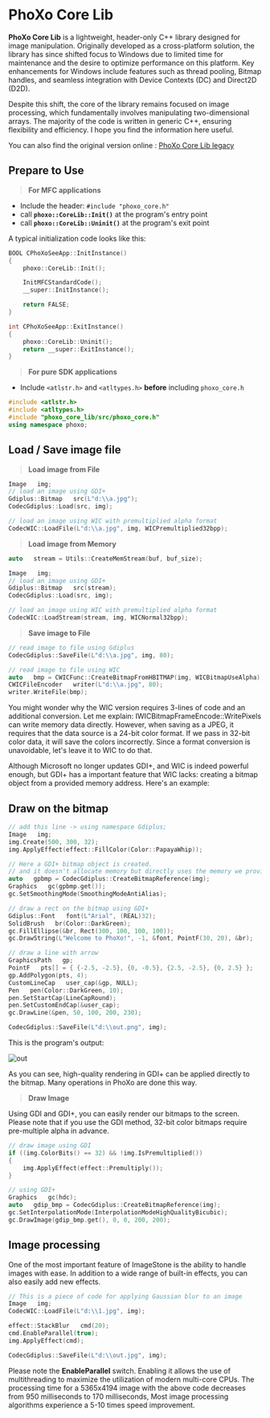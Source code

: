 
PhoXo Core Lib
===========
**PhoXo Core Lib** is a lightweight, header-only C++ library designed for image manipulation. Originally developed as a cross-platform solution, the library has since shifted focus to Windows due to limited time for maintenance and the desire to optimize performance on this platform. Key enhancements for Windows include features such as thread pooling, Bitmap handles, and seamless integration with Device Contexts (DC) and Direct2D (D2D).

Despite this shift, the core of the library remains focused on image processing, which fundamentally involves manipulating two-dimensional arrays. The majority of the code is written in generic C++, ensuring flexibility and efficiency. I hope you find the information here useful.

You can also find the original version online : [PhoXo Core Lib legacy](https://www.codeproject.com/Articles/13559/ImageStone)

## Prepare to Use
> **For MFC applications**
- Include the header: `#include "phoxo_core.h"`
- call **`phoxo::CoreLib::Init()`** at the program's entry point
- call **`phoxo::CoreLib::Uninit()`** at the program's exit point

A typical initialization code looks like this:
```c++
BOOL CPhoXoSeeApp::InitInstance()
{
    phoxo::CoreLib::Init();

    InitMFCStandardCode();
    __super::InitInstance();

    return FALSE;
}

int CPhoXoSeeApp::ExitInstance()
{
    phoxo::CoreLib::Uninit();
    return __super::ExitInstance();
}
```
> **For pure SDK applications**
- Include `<atlstr.h>` and `<atltypes.h>` **before** including `phoxo_core.h`
```c++
#include <atlstr.h>
#include <atltypes.h>
#include "phoxo_core_lib/src/phoxo_core.h"
using namespace phoxo;
```

## Load / Save image file 
> **Load image from File**
```c++
Image   img;
// load an image using GDI+
Gdiplus::Bitmap   src(L"d:\\a.jpg");
CodecGdiplus::Load(src, img);

// load an image using WIC with premultiplied alpha format
CodecWIC::LoadFile(L"d:\\a.jpg", img, WICPremultiplied32bpp);
```

> **Load image from Memory**
```c++
auto   stream = Utils::CreateMemStream(buf, buf_size);

Image   img;
// load an image using GDI+
Gdiplus::Bitmap   src(stream);
CodecGdiplus::Load(src, img);

// load an image using WIC with premultiplied alpha format
CodecWIC::LoadStream(stream, img, WICNormal32bpp);
```

> **Save image to File**
```c++
// read image to file using Gdiplus
CodecGdiplus::SaveFile(L"d:\\a.jpg", img, 80);

// read image to file using WIC
auto   bmp = CWICFunc::CreateBitmapFromHBITMAP(img, WICBitmapUseAlpha);
CWICFileEncoder   writer(L"d:\\a.jpg", 80);
writer.WriteFile(bmp);
```
You might wonder why the WIC version requires 3-lines of code and an additional conversion. Let me explain: IWICBitmapFrameEncode::WritePixels can write memory data directly. However, when saving as a JPEG, it requires that the data source is a 24-bit color format. If we pass in 32-bit color data, it will save the colors incorrectly. Since a format conversion is unavoidable, let's leave it to WIC to do that.

Although Microsoft no longer updates GDI+, and WIC is indeed powerful enough, but GDI+ has a important feature that WIC lacks: creating a bitmap object from a provided memory address. Here's an example:

## Draw on the bitmap
```c++
// add this line -> using namespace Gdiplus;
Image   img;
img.Create(500, 300, 32);
img.ApplyEffect(effect::FillColor(Color::PapayaWhip));

// Here a GDI+ bitmap object is created.
// and it doesn't allocate memory but directly uses the memory we provide
auto   gpbmp = CodecGdiplus::CreateBitmapReference(img);
Graphics   gc(gpbmp.get());
gc.SetSmoothingMode(SmoothingModeAntiAlias);

// draw a rect on the bitmap using GDI+
Gdiplus::Font   font(L"Arial", (REAL)32);
SolidBrush   br(Color::DarkGreen);
gc.FillEllipse(&br, Rect(300, 100, 100, 100));
gc.DrawString(L"Welcome to PhoXo!", -1, &font, PointF(30, 20), &br);

// draw a line with arrow
GraphicsPath   gp;
PointF   pts[] = { {-2.5, -2.5}, {0, -0.5}, {2.5, -2.5}, {0, 2.5} };
gp.AddPolygon(pts, 4);
CustomLineCap   user_cap(&gp, NULL);
Pen   pen(Color::DarkGreen, 10);
pen.SetStartCap(LineCapRound);
pen.SetCustomEndCap(&user_cap);
gc.DrawLine(&pen, 50, 100, 200, 230);

CodecGdiplus::SaveFile(L"d:\\out.png", img);
```
This is the program's output:

![out](https://github.com/phoxo/UIStone/assets/168192359/40b19e8f-08e9-4477-9823-b4b5512b2b10)

As you can see, high-quality rendering in GDI+ can be applied directly to the bitmap. Many operations in PhoXo are done this way.

> **Draw Image**

Using GDI and GDI+, you can easily render our bitmaps to the screen. Please note that if you use the GDI method, 32-bit color bitmaps require pre-multiple alpha in advance.
```c++
// draw image using GDI
if ((img.ColorBits() == 32) && !img.IsPremultiplied())
{
    img.ApplyEffect(effect::Premultiply());
}

// using GDI+
Graphics   gc(hdc);
auto   gdip_bmp = CodecGdiplus::CreateBitmapReference(img);
gc.SetInterpolationMode(InterpolationModeHighQualityBicubic);
gc.DrawImage(gdip_bmp.get(), 0, 0, 200, 200);
```

## Image processing

One of the most important feature of ImageStone is the ability to handle images with ease. In addition to a wide range of built-in effects, you can also easily add new effects.
```c++
// This is a piece of code for applying Gaussian blur to an image
Image   img;
CodecWIC::LoadFile(L"d:\\1.jpg", img);

effect::StackBlur   cmd(20);
cmd.EnableParallel(true);
img.ApplyEffect(cmd);

CodecGdiplus::SaveFile(L"d:\\out.jpg", img);
```
Please note the **EnableParallel** switch. Enabling it allows the use of multithreading to maximize the utilization of modern multi-core CPUs. The processing time for a 5365x4194 image with the above code decreases from 950 milliseconds to 170 milliseconds, Most image processing algorithms experience a 5-10 times speed improvement.


